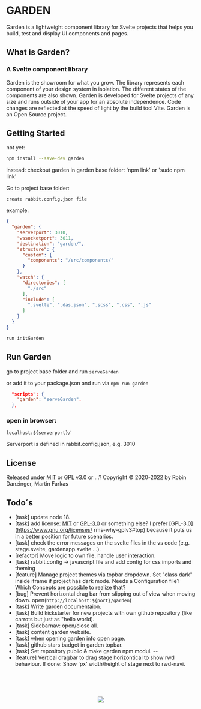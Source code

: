 # GARDEN

Garden is a lightweight component library for Svelte projects that helps you build, test and display UI components and pages.

## What is Garden?

### A Svelte component library

Garden is the showroom for what you grow. The library represents each component of your design system in isolation. The different states of the components are also shown. Garden is developed for Svelte projects of any size and runs outside of your app for an absolute independence. Code changes are reflected at the speed of light by the build tool Vite. Garden is an Open Source project.

## Getting Started

not yet:

```bash
npm install --save-dev garden
```

instead:
checkout garden
in garden base folder: 'npm link' or 'sudo npm link'

Go to project base folder:

```text
create rabbit.config.json file
```

example:

```json
{
  "garden": {
    "serverport": 3010,
    "wssocketport": 3011,
    "destination": "garden/",
    "structure": {
      "custom": {
        "components": "/src/components/"
      }
    },
    "watch": {
      "directories": [
        "./src"
      ],
      "include": [
        ".svelte", ".das.json", ".scss", ".css", ".js"
      ]
    }
  }
}
```

```bash
run initGarden
```

## Run Garden

go to project base folder and run `serveGarden`

or add it to your package.json and run via `npm run garden`

```json
  "scripts": {
    "garden": "serveGarden".
  },
```

### open in browser:

```text
localhost:${serverport}/ 
````

Serverport is defined in rabbit.config.json, e.g. 3010

## License

Released under [MIT](https://opensource.org/licenses/MIT) or [GPL v3.0](https://www.gnu.org/licenses/gpl-3.0.html) or ...? Copyright © 2020-2022 by Robin Danzinger, Martin Farkas

## Todo´s

* [task] update node 18.
* [task] add license: [MIT](https://opensource.org/licenses/MIT) or [GPL-3.0](https://www.gnu.org/licenses/gpl-3.0.html) or something else? I prefer [GPL-3.0](https://www.gnu.org/licenses/ rms-why-gplv3#top) because it puts us in a better position for future scenarios.
* [task] check the error messages on the svelte files in the vs code (e.g. stage.svelte, gardenapp.svelte ...).
* [refactor] Move logic to own file. handle user interaction.
* [task] rabbit.config -> javascript file and add config for css imports and theming 
* [feature] Manage project themes via topbar dropdown. Set "class dark" inside iframe if project has dark mode. Needs a Configuration file? Which Concepts are possible to realize that?
* [bug] Prevent horizontal drag bar from slipping out of view when moving down.
  open(`http://localhost:${port}/garden`)
* [task] Write garden documentaion.
* [task] Build kickstarter for new projects with own github repository (like carrots but just as "hello world).
* [task] Sidebarnav: open/close all.
* [task] content garden website.
* [task] when opening garden info open page.
* [task] github stars badget in garden topbar.
* [task] Set repository public & make garden npm modul.
--
* [feature] Vertical dragbar to drag stage horizontical to show rwd behaviour. If done: Show 'px' width/height of stage next to rwd-navi.

<br><br><br>
<p align="center">
  <img src="src/assets/icons/logo.svg">
</p>